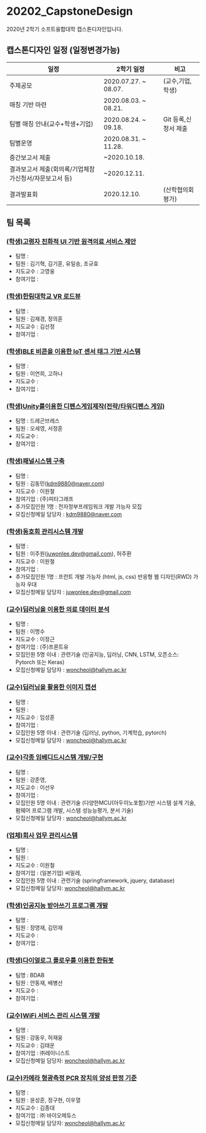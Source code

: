 # 20202_CapstoneDesign
2020년 2학기 소프트융합대학 캡스톤디자인입니다. 

## 캡스톤디자인 일정 (일정변경가능)  
|일정|2학기 일정|비고|
|---------------|--------------|---------------|
|주제공모|2020.07.27. ~ 08.07.|(교수,기업,학생)|
|매칭 기반 마련|2020.08.03. ~ 08.21.|    |
|팀별 매칭 안내(교수+학생+기업)|2020.08.24. ~ 09.18.|Git 등록,신청서 제출|
|팀별운영|2020.08.31. ~ 11.28.|    |
|중간보고서 제출|~2020.10.18.|    |
|결과보고서 제출(회의록/기업체참가신청서/자문보고서 등)|~2020.12.11.|    |
|결과발표회|2020.12.10.|(산학협의회 평가)|

## 팀 목록
### [(학생)고령자 친화적 UI 기반 원격의료 서비스 제안]()
  * 팀명 :    
  * 팀원 : 김기혁, 김기훈, 유일송, 조규효  
  * 지도교수 : 고영웅 
  * 참여기업 : 
### [(학생)한림대학교 VR 로드뷰]()
  * 팀명 :    
  * 팀원 : 김재경, 정의훈
  * 지도교수 : 김선정   
  * 참여기업 : 
### [(학생)BLE 비콘을 이용한 IoT 센서 태그 기반 시스템]()
  * 팀명 :    
  * 팀원 : 이연희, 고하나
  * 지도교수 :    
  * 참여기업 : 
### [(학생)Unity를이용한 디펜스게임제작(전략/타워디펜스 게임)]()
  * 팀명 : 드레곤브레스   
  * 팀원 : 오세영, 서정훈
  * 지도교수 :    
  * 참여기업 : 
### [(학생)패널시스템 구축]()
  * 팀명 :    
  * 팀원 : 김동민(kdm9880@naver.com)
  * 지도교수 : 이원철   
  * 참여기업 : (주)피타그래프
  * 추가모집인원 1명 : 전자정부프레임워크 개발 가능자 모집  
  * 모집신청메일 담당자 : kdm9880@naver.com
### [(학생)동호회 관리시스템 개발]()
  * 팀명 :    
  * 팀원 : 이주원(juwonlee.dev@gmail.com), 허주환
  * 지도교수 : 이원철    
  * 참여기업 : 
  * 추가모집인원 1명 : 프런트 개발 가능자 (html, js, css) 반응형 웹 디자인(RWD) 가능자 우대  
  * 모집신청메일 담당자 : juwonlee.dev@gmail.com
### [(교수)딥러닝을 이용한 의료 데이터 분석]()
  * 팀명 :    
  * 팀원 : 이명수
  * 지도교수 :  이정근
  * 참여기업 :  (주)프론트유    
  * 모집인원 5명 이내 : 관련기술 (인공지능, 딥러닝, CNN, LSTM,   오픈소스: Pytorch 또는 Keras)  
  * 모집신청메일 담당자 : woncheol@hallym.ac.kr    
### [(교수)딥러닝을 활용한 이미지 캡션]()
  * 팀명 :    
  * 팀원 : 
  * 지도교수 : 임성훈  
  * 참여기업 :      
  * 모집인원 5명 이내 : 관련기술 (딥러닝, python, 기계학습, pytorch)  
  * 모집신청메일 담당자 : woncheol@hallym.ac.kr     
### [(교수)각종 임베디드시스템 개발/구현]()
  * 팀명 :    
  * 팀원 : 강준영,
  * 지도교수 : 이선우    
  * 참여기업 :      
  * 모집인원 5명 이내 : 관련기술 (다양한MCU(아두이노포함)기반 시스템 설계 기술, 펌웨어 프로그램 개발, 시스템 성능능평가, 분서 기술)  
  * 모집신청메일 담당자 : woncheol@hallym.ac.kr     
  
### [(업체)회사 업무 관리시스템]()
  * 팀명 :    
  * 팀원 : 
  * 지도교수 : 이원철   
  * 참여기업 : (일본기업) 씨밀레,     
  * 모집인원 5명 이내 : 관련기술 (springframework, jquery, database)  
  * 모집신청메일 담당자: woncheol@hallym.ac.kr      

### [(학생)인공지능 받아쓰기 프로그램 개발]()
  * 팀명 :    
  * 팀원 : 장영재, 김민재
  * 지도교수 :    
  * 참여기업 :      

### [(학생)다이얼로그 플로우를 이용한 한림봇]()
  * 팀명 : BDAB   
  * 팀원 : 안동재, 배병선
  * 지도교수 :    
  * 참여기업 :      
 
### [(교수)WiFi 서비스 관리 시스템 개발]()
  * 팀명 : 
  * 팀원 : 강동우, 허재웅
  * 지도교수 : 김태운   
  * 참여기업 : ㈜레이니스트
  * 모집신청메일 담당자: woncheol@hallym.ac.kr  
  
### [(교수)카메라 형광측정 PCR 장치의 양성 판정 기준]()
  * 팀명 :   
  * 팀원 : 윤성훈, 정구현, 이우열
  * 지도교수 : 김종대   
  * 참여기업 : ㈜ 바이오메듀스
  * 모집신청메일 담당자: woncheol@hallym.ac.kr  
